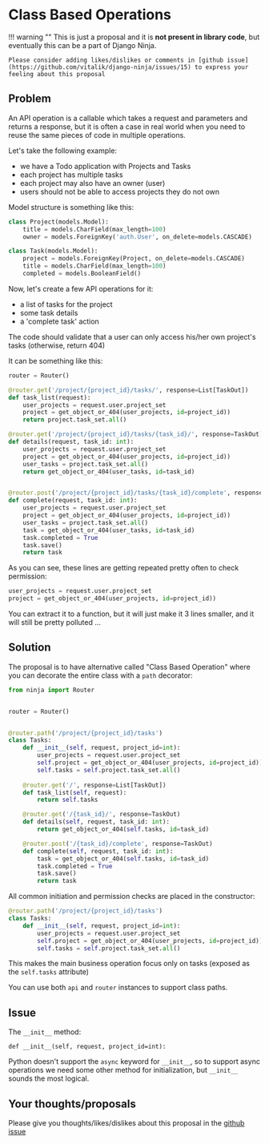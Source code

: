 # Class Based Operations


!!! warning ""
    This is just a proposal and it is **not present in library code**, but eventually this can be a part of Django Ninja.

    Please consider adding likes/dislikes or comments in [github issue](https://github.com/vitalik/django-ninja/issues/15) to express your feeling about this proposal


## Problem

An API operation is a callable which takes a request and parameters and returns a response, but it is often a case in real world when you need to reuse the same pieces of code in multiple operations.

Let's take the following example:

 - we have a Todo application with Projects and Tasks
 - each project has multiple tasks
 - each project may also have an owner (user)
 - users should not be able to access projects they do not own

Model structure is something like this:

```python
class Project(models.Model):
    title = models.CharField(max_length=100)
    owner = models.ForeignKey('auth.User', on_delete=models.CASCADE)

class Task(models.Model):
    project = models.ForeignKey(Project, on_delete=models.CASCADE)
    title = models.CharField(max_length=100)
    completed = models.BooleanField()
```


Now, let's create a few API operations for it:

 - a list of tasks for the project
 - some task details
 - a 'complete task' action

The code should validate that a user can only access his/her own project's tasks (otherwise, return 404)

It can be something like this:


```python
router = Router()

@router.get('/project/{project_id}/tasks/', response=List[TaskOut])
def task_list(request):
    user_projects = request.user.project_set
    project = get_object_or_404(user_projects, id=project_id))
    return project.task_set.all()

@router.get('/project/{project_id}/tasks/{task_id}/', response=TaskOut)
def details(request, task_id: int):
    user_projects = request.user.project_set
    project = get_object_or_404(user_projects, id=project_id))
    user_tasks = project.task_set.all()
    return get_object_or_404(user_tasks, id=task_id)


@router.post('/project/{project_id}/tasks/{task_id}/complete', response=TaskOut)
def complete(request, task_id: int):
    user_projects = request.user.project_set
    project = get_object_or_404(user_projects, id=project_id))
    user_tasks = project.task_set.all()
    task = get_object_or_404(user_tasks, id=task_id)
    task.completed = True
    task.save()
    return task
```


As you can see, these lines are getting repeated pretty often to check permission:

```python hl_lines="1 2"
user_projects = request.user.project_set
project = get_object_or_404(user_projects, id=project_id))
```

You can extract it to a function, but it will just make it 3 lines smaller, and it will still be pretty polluted ...


## Solution

The proposal is to have alternative called "Class Based Operation" where you can decorate the entire class with a `path` decorator:


```python hl_lines="7 8"
from ninja import Router


router = Router()


@router.path('/project/{project_id}/tasks')
class Tasks:
    def __init__(self, request, project_id=int):
        user_projects = request.user.project_set
        self.project = get_object_or_404(user_projects, id=project_id))
        self.tasks = self.project.task_set.all()
    
    @router.get('/', response=List[TaskOut])
    def task_list(self, request):
        return self.tasks

    @router.get('/{task_id}/', response=TaskOut)
    def details(self, request, task_id: int):
        return get_object_or_404(self.tasks, id=task_id)

    @router.post('/{task_id}/complete', response=TaskOut)
    def complete(self, request, task_id: int):
        task = get_object_or_404(self.tasks, id=task_id)
        task.completed = True
        task.save()
        return task
```

All common initiation and permission checks are placed in the constructor:

```python hl_lines="4 5 6"
@router.path('/project/{project_id}/tasks')
class Tasks:
    def __init__(self, request, project_id=int):
        user_projects = request.user.project_set
        self.project = get_object_or_404(user_projects, id=project_id))
        self.tasks = self.project.task_set.all()
```

This makes the main business operation focus only on tasks (exposed as the `self.tasks` attribute)

You can use both `api` and `router` instances to support class paths.

## Issue

The `__init__` method:

```def __init__(self, request, project_id=int):```

Python doesn't support the `async` keyword for `__init__`, so to support async operations we need some other method for initialization, but `__init__` sounds the most logical.


## Your thoughts/proposals

Please give you thoughts/likes/dislikes about this proposal in the [github issue](https://github.com/vitalik/django-ninja/issues/15)
